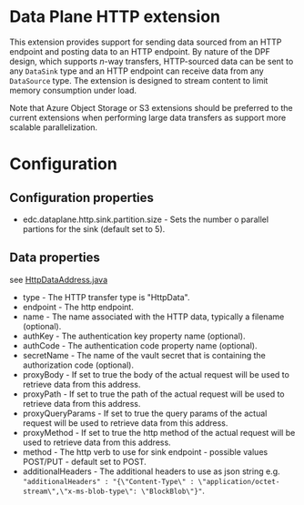 # Data Plane HTTP extension

This extension provides support for sending data sourced from an HTTP endpoint and posting data to an HTTP endpoint. By
nature of the DPF design, which supports _n_-way transfers, HTTP-sourced data can be sent to any `DataSink` type and an
HTTP endpoint can receive data from any `DataSource` type. The extension is designed to stream content to limit memory
consumption under load.

Note that Azure Object Storage or S3 extensions should be preferred to the current extensions when performing large data
transfers as support more scalable parallelization.

# Configuration

## Configuration properties

* edc.dataplane.http.sink.partition.size - Sets the number o parallel partions for the sink (default set to 5).

## Data properties

see [HttpDataAddress.java](../../../spi/core-spi/src/main/java/org/eclipse/dataspaceconnector/spi/types/domain/HttpDataAddress.java)

* type - The HTTP transfer type is "HttpData".
* endpoint - The http endpoint.
* name - The name associated with the HTTP data, typically a filename (optional).
* authKey - The authentication key property name (optional).
* authCode - The authentication code property name (optional).
* secretName - The name of the vault secret that is containing the authorization code (optional).
* proxyBody - If set to true the body of the actual request will be used to retrieve data from this address.
* proxyPath - If set to true the path of the actual request will be used to retrieve data from this address.
* proxyQueryParams - If set to true the query params of the actual request will be used to retrieve data from this address.
* proxyMethod - If set to true the http method of the actual request will be used to retrieve data from this address.
* method - The http verb to use for sink endpoint - possible values POST/PUT - default set to POST.
* additionalHeaders - The additional headers to use as json string e.g. ```"additionalHeaders" : "{\"Content-Type\" : \"application/octet-stream\",\"x-ms-blob-type\": \"BlockBlob\"}"```.